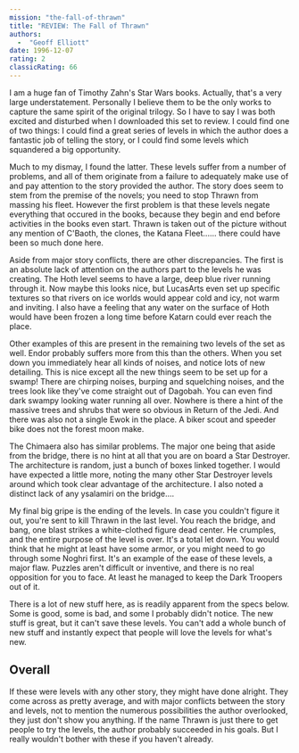 ```yaml
---
mission: "the-fall-of-thrawn"
title: "REVIEW: The Fall of Thrawn"
authors: 
  -  "Geoff Elliott"
date: 1996-12-07
rating: 2
classicRating: 66
---
```


I am a huge fan of Timothy Zahn's Star Wars books. Actually, that's a very large understatement. Personally I believe them to be the only works to capture the same spirit of the original trilogy. So I have to say I was both excited and disturbed when I downloaded this set to review. I could find one of two things: I could find a great series of levels in which the author does a fantastic job of telling the story, or I could find some levels which squandered a big opportunity.

Much to my dismay, I found the latter. These levels suffer from a number of problems, and all of them originate from a failure to adequately make use of and pay attention to the story provided the author. The story does seem to stem from the premise of the novels; you need to stop Thrawn from massing his fleet. However the first problem is that these levels negate everything that occured in the books, because they begin and end before activities in the books even start. Thrawn is taken out of the picture without any mention of C'Baoth, the clones, the Katana Fleet...... there could have been so much done here.

Aside from major story conflicts, there are other discrepancies. The first is an absolute lack of attention on the authors part to the levels he was creating. The Hoth level seems to have a large, deep blue river running through it. Now maybe this looks nice, but LucasArts even set up specific textures so that rivers on ice worlds would appear cold and icy, not warm and inviting. I also have a feeling that any water on the surface of Hoth would have been frozen a long time before Katarn could ever reach the place.

Other examples of this are present in the remaining two levels of the set as well. Endor probably suffers more from this than the others. When you set down you immediately hear all kinds of noises, and notice lots of new detailing. This is nice except all the new things seem to be set up for a swamp! There are chirping noises, burping and squelching noises, and the trees look like they've come straight out of Dagobah. You can even find dark swampy looking water running all over. Nowhere is there a hint of the massive trees and shrubs that were so obvious in Return of the Jedi. And there was also not a single Ewok in the place. A biker scout and speeder bike does not the forest moon make.

The Chimaera also has similar problems. The major one being that aside from the bridge, there is no hint at all that you are on board a Star Destroyer. The architecture is random, just a bunch of boxes linked together. I would have expected a little more, noting the many other Star Destroyer levels around which took clear advantage of the architecture. I also noted a distinct lack of any ysalamiri on the bridge....

My final big gripe is the ending of the levels. In case you couldn't figure it out, you're sent to kill Thrawn in the last level. You reach the bridge, and bang, one blast strikes a white-clothed figure dead center. He crumples, and the entire purpose of the level is over. It's a total let down. You would think that he might at least have some armor, or you might need to go through some Noghri first. It's an example of the ease of these levels, a major flaw. Puzzles aren't difficult or inventive, and there is no real opposition for you to face. At least he managed to keep the Dark Troopers out of it.

There is a lot of new stuff here, as is readily apparent from the specs below. Some is good, some is bad, and some I probably didn't notice. The new stuff is great, but it can't save these levels. You can't add a whole bunch of new stuff and instantly expect that people will love the levels for what's new.

## Overall

If these were levels with any other story, they might have done alright. They come across as pretty average, and with major conflicts between the story and levels, not to mention the numerous possibilities the author overlooked, they just don't show you anything. If the name Thrawn is just there to get people to try the levels, the author probably succeeded in his goals. But I really wouldn't bother with these if you haven't already.

